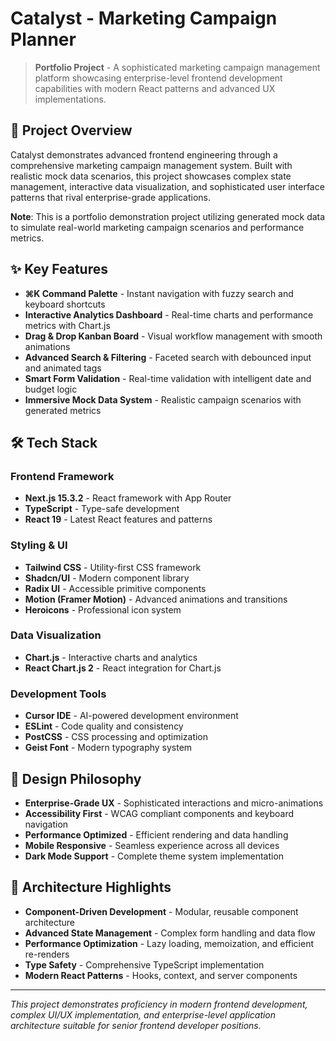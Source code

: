 # Catalyst - Marketing Campaign Planner

> **Portfolio Project** - A sophisticated marketing campaign management platform showcasing enterprise-level frontend development capabilities with modern React patterns and advanced UX implementations.

## 🎯 Project Overview

Catalyst demonstrates advanced frontend engineering through a comprehensive marketing campaign management system. Built with realistic mock data scenarios, this project showcases complex state management, interactive data visualization, and sophisticated user interface patterns that rival enterprise-grade applications.

**Note**: This is a portfolio demonstration project utilizing generated mock data to simulate real-world marketing campaign scenarios and performance metrics.

## ✨ Key Features

- **⌘K Command Palette** - Instant navigation with fuzzy search and keyboard shortcuts
- **Interactive Analytics Dashboard** - Real-time charts and performance metrics with Chart.js
- **Drag & Drop Kanban Board** - Visual workflow management with smooth animations
- **Advanced Search & Filtering** - Faceted search with debounced input and animated tags
- **Smart Form Validation** - Real-time validation with intelligent date and budget logic
- **Immersive Mock Data System** - Realistic campaign scenarios with generated metrics

## 🛠 Tech Stack

### Frontend Framework
- **Next.js 15.3.2** - React framework with App Router
- **TypeScript** - Type-safe development
- **React 19** - Latest React features and patterns

### Styling & UI
- **Tailwind CSS** - Utility-first CSS framework
- **Shadcn/UI** - Modern component library
- **Radix UI** - Accessible primitive components
- **Motion (Framer Motion)** - Advanced animations and transitions
- **Heroicons** - Professional icon system

### Data Visualization
- **Chart.js** - Interactive charts and analytics
- **React Chart.js 2** - React integration for Chart.js

### Development Tools
- **Cursor IDE** - AI-powered development environment
- **ESLint** - Code quality and consistency
- **PostCSS** - CSS processing and optimization
- **Geist Font** - Modern typography system

## 🎨 Design Philosophy

- **Enterprise-Grade UX** - Sophisticated interactions and micro-animations
- **Accessibility First** - WCAG compliant components and keyboard navigation
- **Performance Optimized** - Efficient rendering and data handling
- **Mobile Responsive** - Seamless experience across all devices
- **Dark Mode Support** - Complete theme system implementation

## 🚀 Architecture Highlights

- **Component-Driven Development** - Modular, reusable component architecture
- **Advanced State Management** - Complex form handling and data flow
- **Performance Optimization** - Lazy loading, memoization, and efficient re-renders
- **Type Safety** - Comprehensive TypeScript implementation
- **Modern React Patterns** - Hooks, context, and server components

---

*This project demonstrates proficiency in modern frontend development, complex UI/UX implementation, and enterprise-level application architecture suitable for senior frontend developer positions.*

